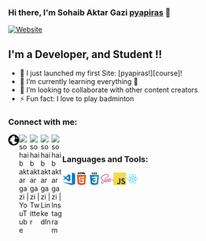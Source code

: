 ### Hi there, I'm Sohaib Aktar Gazi [pyapiras][website] 👋

[![Website](https://img.shields.io/website?label=pyapiras.in&style=for-the-badge&url=https%3A%2F%2Fpyapiras.in)](https://pyapiras.in)


## I'm a  Developer, and Student !!

- 🔭 I just launched my first Site: [pyapiras!][course]!
- 🌱 I’m currently learning everything 🤣
- 👯 I’m looking to collaborate with other content creators
- ⚡ Fun fact: I love to play badminton



### Connect with me:

[<img align="left" alt="sohaib aktar gazi" width="22px" src="https://raw.githubusercontent.com/iconic/open-iconic/master/svg/globe.svg" />][website]
[<img align="left" alt="sohaib aktar gazi | YouTube" width="22px" src="https://cdn.jsdelivr.net/npm/simple-icons@v3/icons/youtube.svg" />][youtube]
[<img align="left" alt="sohaib aktar gazi | Twitter" width="22px" src="https://cdn.jsdelivr.net/npm/simple-icons@v3/icons/twitter.svg" />][twitter]
[<img align="left" alt="sohaib aktar gazi | LinkedIn" width="22px" src="https://cdn.jsdelivr.net/npm/simple-icons@v3/icons/linkedin.svg" />][linkedin]
[<img align="left" alt="sohaib aktar gazi | Instagram" width="22px" src="https://cdn.jsdelivr.net/npm/simple-icons@v3/icons/instagram.svg" />][instagram]

<br />

### Languages and Tools:

<img align="left" alt="Visual Studio Code" width="26px" src="https://raw.githubusercontent.com/github/explore/80688e429a7d4ef2fca1e82350fe8e3517d3494d/topics/visual-studio-code/visual-studio-code.png" />
<img align="left" alt="HTML5" width="26px" src="https://raw.githubusercontent.com/github/explore/80688e429a7d4ef2fca1e82350fe8e3517d3494d/topics/html/html.png" />
<img align="left" alt="CSS3" width="26px" src="https://raw.githubusercontent.com/github/explore/80688e429a7d4ef2fca1e82350fe8e3517d3494d/topics/css/css.png" />
<img align="left" alt="Sass" width="26px" src="https://raw.githubusercontent.com/github/explore/80688e429a7d4ef2fca1e82350fe8e3517d3494d/topics/sass/sass.png" />
<img align="left" alt="JavaScript" width="26px" src="https://raw.githubusercontent.com/github/explore/80688e429a7d4ef2fca1e82350fe8e3517d3494d/topics/javascript/javascript.png" />
<img align="left" alt="React" width="26px" src="https://raw.githubusercontent.com/github/explore/80688e429a7d4ef2fca1e82350fe8e3517d3494d/topics/react/react.png" />


<br />
<br />


[website]: https://pyapiras.in
[twitter]: https://twitter.com/sohaibaktar
[youtube]: https://www.youtube.com/channel/UCAkmFUOLxubfoqbnuhIdp_A
[instagram]: https://instagram.com/aktarsohaib
[linkedin]: https://www.linkedin.com/in/sohaib-aktar-gazi-75173417a/?originalSubdomain=in
